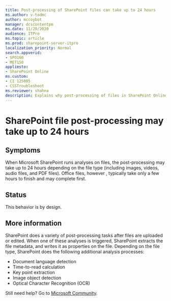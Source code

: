 ```yaml
---
title: Post-processing of SharePoint files can take up to 24 hours
ms.author: v-todmc
author: mccoybot
manager: dcscontentpm
ms.date: 11/20/2020
audience: ITPro
ms.topic: article
ms.prod: sharepoint-server-itpro
localization_priority: Normal
search.appverid:
- SPO160
- MET150
appliesto:
- SharePoint Online
ms.custom: 
- CI 125085
- CSSTroubleshoot 
ms.reviewer: shahna
description: Explains why post-processing of files in SharePoint Online can take up to 24 hours to complete.
---
```


# SharePoint file post-processing may take up to 24 hours

## Symptoms

When Microsoft SharePoint runs analyses on files, the post-processing may take up to 24 hours depending on the file type (including images, videos, audio files, and PDF files). Office files, however , typically take only a few hours to finish and may complete first.

## Status

This behavior is by design.

## More information

SharePoint does a variety of post-processing tasks after files are uploaded or edited. When one of these analyses is triggered, SharePoint extracts the file metadata, and writes it as properties on the file. Depending on the file type, SharePoint does the following additional analysis processes:

- Document language detection
- Time-to-read calculation
- Key point extraction
- Image object detection
- Optical Character Recognition (OCR) 



Still need help? Go to [Microsoft Community](https://answers.microsoft.com/).